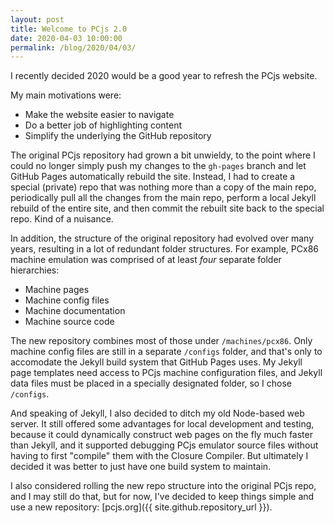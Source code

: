 ```yaml
---
layout: post
title: Welcome to PCjs 2.0
date: 2020-04-03 10:00:00
permalink: /blog/2020/04/03/
---
```


I recently decided 2020 would be a good year to refresh the PCjs website.

My main motivations were:

  - Make the website easier to navigate
  - Do a better job of highlighting content
  - Simplify the underlying the GitHub repository

The original PCjs repository had grown a bit unwieldy, to the point where I could no longer simply push my changes to the `gh-pages` branch
and let GitHub Pages automatically rebuild the site.  Instead, I had to create a special (private) repo that was nothing more than a copy
of the main repo, periodically pull all the changes from the main repo, perform a local Jekyll rebuild of the entire site, and then commit
the rebuilt site back to the special repo.  Kind of a nuisance.

In addition, the structure of the original repository had evolved over many years, resulting in a lot of redundant folder structures.
For example, PCx86 machine emulation was comprised of at least *four* separate folder hierarchies:

  - Machine pages
  - Machine config files
  - Machine documentation
  - Machine source code

The new repository combines most of those under `/machines/pcx86`.  Only machine config files are still in a separate `/configs` folder,
and that's only to accomodate the Jekyll build system that GitHub Pages uses.  My Jekyll page templates need access to PCjs machine configuration
files, and Jekyll data files must be placed in a specially designated folder, so I chose `/configs`.

And speaking of Jekyll, I also decided to ditch my old Node-based web server.  It still offered some advantages for local development and testing,
because it could dynamically construct web pages on the fly much faster than Jekyll, and it supported debugging PCjs emulator source files without
having to first "compile" them with the Closure Compiler.  But ultimately I decided it was better to just have one build system to maintain.

I also considered rolling the new repo structure into the original PCjs repo, and I may still do that, but for now, I've decided to keep things
simple and use a new repository: [pcjs.org]({{ site.github.repository_url }}).

